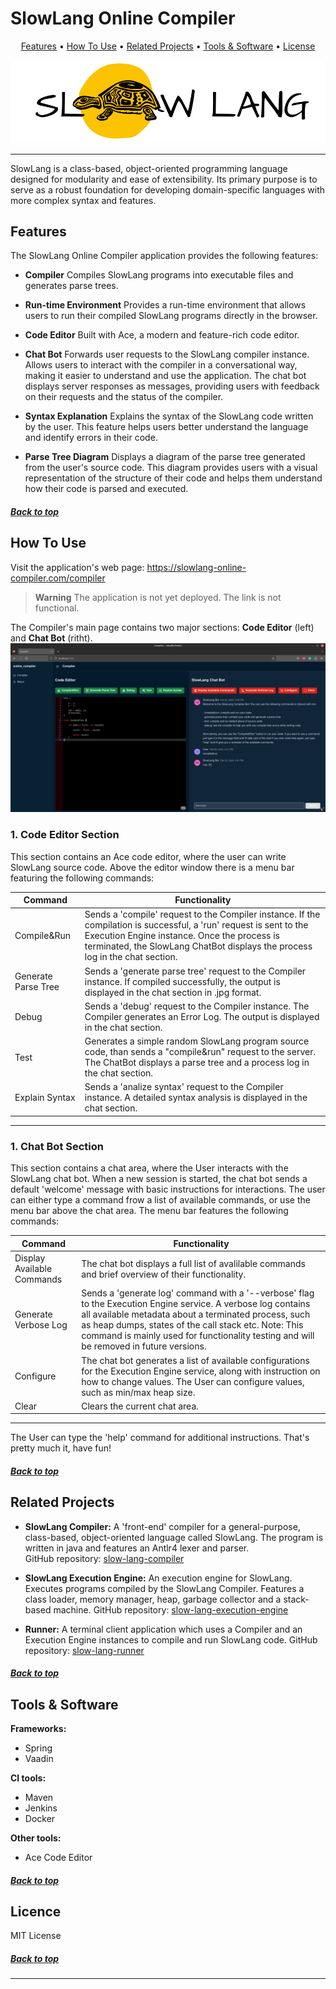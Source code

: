 ﻿
# SlowLang Online Compiler

<p align="center">
  <a href="#features">Features</a> •
  <a href="#how-to-use">How To Use</a> •
  <a href="#related-projects">Related Projects</a> •
  <a href="#tools-&-software">Tools & Software</a> •
  <a href="#license">License</a>
</p>

![slowlang-logo]

***
SlowLang is a class-based, object-oriented programming language designed for modularity and ease of extensibility. 
Its primary purpose is to serve as a robust foundation for developing domain-specific languages with more complex syntax 
and features. 

## Features

The SlowLang Online Compiler application provides the following features: 

* **Compiler**
Compiles SlowLang programs into executable files and generates parse trees.

* **Run-time Environment**
Provides a run-time environment that allows users to run their compiled SlowLang programs directly in the browser.

* **Code Editor**
Built with Ace, a modern and feature-rich code editor.

* **Chat Bot**
Forwards user requests to the SlowLang compiler instance. Allows users to interact with the compiler in a conversational way, making it easier to understand and use the application.
The chat bot displays server responses as messages, providing users with feedback on their requests and the status of the compiler.

* **Syntax Explanation**
Explains the syntax of the SlowLang code written by the user. This feature helps users better understand the language and identify errors in their code.

* **Parse Tree Diagram**
Displays a diagram of the parse tree generated from the user's source code. This diagram provides users with a visual representation of the structure of their code and helps them understand how their code is parsed and executed.

##### [Back to top](#table-of-contents)

## How To Use

Visit the application's web page: https://slowlang-online-compiler.com/compiler

> **Warning**
> The application is not yet deployed. The link is not functional. 

The Compiler's main page contains two major sections: **Code Editor** (left) and **Chat Bot** (ritht). 
![app-screenshot-1]

### 1. Code Editor Section
This section contains an Ace code editor, where the user can write SlowLang source code.
Above the editor window there is a menu bar featuring the following commands: 

| Command | Functionality |
| --- | --- | 
| Compile&Run | Sends a 'compile' request to the Compiler instance. If the compilation is successful, a 'run' request is sent to the Execution Engine instance. Once the process is terminated, the SlowLang ChatBot displays the process log in the chat section. |
| Generate Parse Tree | Sends a 'generate parse tree' request to the Compiler instance. If compiled successfully, the output is displayed in the chat section in .jpg format. |
| Debug | Sends a 'debug' request to the Compiler instance. The Compiler generates an Error Log. The output is displayed in the chat section. |
| Test | Generates a simple random SlowLang program source code, than sends a "compile&run" request to the server. The ChatBot displays a parse tree and a process log in the chat section. | 
| Explain Syntax | Sends a 'analize syntax' request to the Compiler instance. A detailed syntax analysis is displayed in the chat section. | 

---

### 1. Chat Bot Section

This section contains a chat area, where the User interacts with the SlowLang chat bot.
When a new session is started, the chat bot sends a default 'welcome' message with basic instructions for interactions.  The user can either type a command frow a list of available commands, or use the menu bar above the chat area. The menu bar features the following commands: 

| Command | Functionality |
| --- | --- | 
| Display Available Commands | The chat bot displays a full list of avalilable commands and brief overview of their functionality. |
| Generate Verbose Log | Sends a 'generate log' command with a '--verbose' flag to the Execution Engine service. A verbose log contains all available metadata about a terminated process, such as heap dumps, states of the call stack etc. Note: This command is mainly used for functionality testing and will be removed in future versions. |
| Configure | The chat bot generates a list of available configurations for the Execution Engine service, along with instruction on how to change values. The User can configure values, such as min/max heap size. |
| Clear | Clears the current chat area. |

---

The User can type the 'help' command for additional instructions. 
That's pretty much it, have fun!

##### [Back to top](#table-of-contents)

## Related Projects

 * **SlowLang Compiler:** A 'front-end' compiler for a general-purpose, class-based, object-oriented language called SlowLang. The program is written in java and features an Antlr4 lexer and parser.   
  GitHub repository: [slow-lang-compiler](https://github.com/peterKRU/slow-lang-compiler)

* **SlowLang Execution Engine:** An execution engine for SlowLang. Executes programs compiled by the SlowLang Compiler. Features a class loader, memory manager, heap, garbage collector and a stack-based machine. 
 GitHub repository: [slow-lang-execution-engine](https://github.com/peterKRU/slow-lang-execution-engine)

* **Runner:** A terminal client application which uses a Compiler and an Execution Engine instances to compile and run SlowLang code. 
GitHub repository: [slow-lang-runner](https://github.com/peterKRU/slow-lang-runner)

##### [Back to top](#table-of-contents)

## Tools & Software

**Frameworks:**
* Spring
* Vaadin

**CI tools:**
* Maven
* Jenkins
* Docker


**Other tools:**
* Ace Code Editor

##### [Back to top](#table-of-contents)

## Licence

MIT License

##### [Back to top](#table-of-contents)

***



<!-- MARKDOWN LINKS & IMAGES -->

[slowlang-logo]: https://raw.githubusercontent.com/peterKRU/slow-lang-compiler/master/docs/SlowLang_2.jpg "SlowLang Logo"

[under-construction]: https://raw.githubusercontent.com/peterKRU/slow-lang-compiler/master/docs/Under-Construction-300x222.png "Under Construction"

[app-screenshot-1]: https://raw.githubusercontent.com/peterKRU/slow-lang-online-compiler/master/docs/app_screenshot2.png "Application Main Menu"
